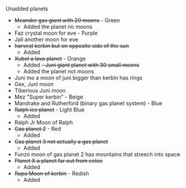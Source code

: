 Unadded planets
- ~~Meander gas giant with 20 moons~~ - Green
   - Added the planet no moons
- Faz crystal moon for eve - Purple
- Jall another moon for eve 
- ~~harvest kerbin but on opposite side of the sun~~
   - Added
- ~~Xubol a lava planet~~ - Orange
  - Added
~~- Juni giant planet with 30 small moons~~
  - Added the planet not moons
- Juni mo a moon of juni bigger than kerbin has rings
- Gex, Juni moon
- Tiberious Juni moon
- Mez "Super kerbin" - Beige
- Mandrake and Rutherford (binary gas planet system) - Blue
- ~~Ralph ice planet~~ - Light Blue
  - Added
- Ralph Jr Moon of Ralph
- ~~Gas planet 2~~ - Red
  - Added
- ~~Gas planet 3 not actually a gas planet~~
  - Added
- Funzo moon of gas planet 2 has mountains that streech into space
- ~~Planet X a planet far out from eeloo~~
   - Added  
- ~~Rupa Moon of kerbin~~ - Redish
  - Added
